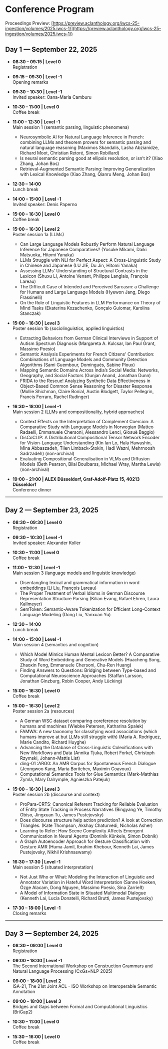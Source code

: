 # Conference Program

Proceedings Preview: [https://preview.aclanthology.org/iwcs-25-ingestion/volumes/2025.iwcs-1/](https://preview.aclanthology.org/iwcs-25-ingestion/volumes/2025.iwcs-1/)

## Day 1 — September 22, 2025

- **08:30 – 09:15 | Level 0**  
  Registration  

- **09:15 – 09:30 | Level -1**  
  Opening remarks  

- **09:30 – 10:30 | Level -1**  
  Invited speaker: Oana-Maria Camburu  

- **10:30 – 11:00 | Level 0**  
  Coffee break  

- **11:00 – 12:30 | Level -1**  
  Main session 1 (semantic parsing, linguistic phenomena)
  
    - Neurosymbolic AI for Natural Language Inference in French: combining LLMs and theorem provers for semantic parsing and natural language reasoning (Maximos Skandalis, Lasha Abzianidze, Richard Moot, Christian Retoré, Simon Robillard)  
    - Is neural semantic parsing good at ellipsis resolution, or isn’t it? (Xiao Zhang, Johan Bos)  
    - Retrieval-Augmented Semantic Parsing: Improving Generalization with Lexical Knowledge (Xiao Zhang, Qianru Meng, Johan Bos)  

- **12:30 – 14:00**  
  Lunch break  

- **14:00 – 15:00 | Level -1**  
  Invited speaker: Denis Paperno  

- **15:00 – 16:30 | Level 0**  
  Coffee break  

- **15:00 – 16:30 | Level 2**  
  Poster session 1a (LLMs)
  
    - Can Large Language Models Robustly Perform Natural Language Inference for Japanese Comparatives? (Yosuke Mikami, Daiki Matsuoka, Hitomi Yanaka)  
    - LLMs Struggle with NLI for Perfect Aspect: A Cross-Linguistic Study in Chinese and Japanese (LU JIE, Du Jin, Hitomi Yanaka)  
    - Assessing LLMs' Understanding of Structural Contrasts in the Lexicon (Shuxu LI, Antoine Venant, Philippe Langlais, François Lareau)  
    - The Difficult Case of Intended and Perceived Sarcasm: a Challenge for Humans and Large Language Models (Hyewon Jang, Diego Frassinelli)  
    - On the Role of Linguistic Features in LLM Performance on Theory of Mind Tasks (Ekaterina Kozachenko, Gonçalo Guiomar, Karolina Stanczak)  

- **15:00 – 16:30 | Level 3**  
  Poster session 1b (sociolinguistics, applied linguistics)  
  
    - Extracting Behaviors from German Clinical Interviews in Support of Autism Spectrum Diagnosis (Margareta A. Kulcsar, Ian Paul Grant, Massimo Poesio)  
    - Semantic Analysis Experiments for French Citizens' Contribution: Combinations of Language Models and Community Detection Algorithms (Sami Guembour, Dominguès, Sabine Ploux)  
    - Mapping Semantic Domains Across India’s Social Media: Networks, Geography, and Social Factors (Gunjan Anand, Jonathan Dunn)  
    - FRIDA to the Rescue! Analyzing Synthetic Data Effectiveness in Object-Based Common Sense Reasoning for Disaster Response (Mollie Shichman, Claire Bonial, Austin Blodgett, Taylor Pellegrin, Francis Ferraro, Rachel Rudinger)  

- **16:30 – 18:00 | Level -1**  
  Main session 2 (LLMs and compositionality, hybrid approaches)

    - Context Effects on the Interpretation of Complement Coercion: A Comparative Study with Language Models in Norwegian (Matteo Radaelli, Emmanuele Chersoni, Alessandro Lenci, Giosuè Baggio)  
    - DisCoCLIP: A Distributional Compositional Tensor Network Encoder for Vision-Language Understanding (Kin Ian Lo, Hala Hawashin, Mina Abbaszadeh, Tilen Limback-Stokin, Hadi Wazni, Mehrnoosh Sadrzadeh) (non-archival)
    - Evaluating Compositional Generalisation in VLMs and Diffusion Models (Beth Pearson, Bilal Boulbarss, Michael Wray, Martha Lewis) (non-archival)
    
- **19:00 – 21:00 | ALEX Düsseldorf, Graf-Adolf-Platz 15, 40213 Düsseldorf**  
  Conference dinner  

---

## Day 2 — September 23, 2025

- **08:30 – 09:30 | Level 0**  
  Registration  

- **09:30 – 10:30 | Level -1**  
  Invited speaker: Alexander Koller  

- **10:30 – 11:00 | Level 0**  
  Coffee break  

- **11:00 – 12:30 | Level -1**  
  Main session 3 (language models and linguistic knowledge)  

    - Disentangling lexical and grammatical information in word embeddings (Li Liu, François Lareau)  
    - The Proper Treatment of Verbal Idioms in German Discourse Representation Structure Parsing (Kilian Evang, Rafael Ehren, Laura Kallmeyer)  
    - SemToken: Semantic-Aware Tokenization for Efficient Long-Context Language Modeling (Dong Liu, Yanxuan Yu)  

- **12:30 – 14:00**  
  Lunch break  

- **14:00 – 15:00 | Level -1**  
  Main session 4 (semantics and cognition)  
 
    - Which Model Mimics Human Mental Lexicon Better? A Comparative Study of Word Embedding and Generative Models (Huacheng Song, Zhaoxin Feng, Emmanuele Chersoni, Chu-Ren Huang)  
    - Finding Answers to Questions: Bridging between Type-based and Computational Neuroscience Approaches (Staffan Larsson, Jonathan Ginzburg, Robin Cooper, Andy Lücking)  

- **15:00 – 16:30 | Level 0**  
  Coffee break  

- **15:00 – 16:30 | Level 2**  
  Poster session 2a (resources)  

    - A German WSC dataset comparing coreference resolution by humans and machines (Wiebke Petersen, Katharina Spalek)  
    - FAMWA: A new taxonomy for classifying word associations (which humans improve at but LLMs still struggle with) (Maria A. Rodriguez, Marie Candito, Richard Huyghe)  
    - Advancing the Database of Cross-Linguistic Colexifications with New Workflows and Data (Annika Tjuka, Robert Forkel, Christoph Rzymski, Johann-Mattis List)  
    - ding-01 :ARG0: An AMR Corpus for Spontaneous French Dialogue (Jeongwoo Kang, Maria Boritchev, Maximin Coavoux)  
    - Computational Semantics Tools for Glue Semantics (Mark-Matthias Zymla, Mary Dalrymple, Agnieszka Patejuk)  

- **15:00 – 16:30 | Level 3**  
  Poster session 2b (discourse and context)  

    - ProPara-CRTS: Canonical Referent Tracking for Reliable Evaluation of Entity State Tracking in Process Narratives (Bingyang Ye, Timothy Obiso, Jingxuan Tu, James Pustejovsky)  
    - Does discourse structure help action prediction? A look at Correction Triangles. (Kate Thompson, Akshay Chaturvedi, Nicholas Asher)  
    - Learning to Refer: How Scene Complexity Affects Emergent Communication in Neural Agents (Dominik Künkele, Simon Dobnik)  
    - A Graph Autoencoder Approach for Gesture Classification with Gesture AMR (Huma Jamil, Ibrahim Khebour, Kenneth Lai, James Pustejovsky, Nikhil Krishnaswamy)  

- **16:30 – 17:30 | Level -1**  
  Main session 5 (situated interpretation)  

    - Not Just Who or What: Modeling the Interaction of Linguistic and Annotator Variation in Hateful Word Interpretation (Sanne Hoeken, Özge Alacam, Dong Nguyen, Massimo Poesio, Sina Zarrieß)  
    - A Model of Information State in Situated Multimodal Dialogue (Kenneth Lai, Lucia Donatelli, Richard Brutti, James Pustejovsky)  

- **17:30 – 18:00 | Level -1**  
  Closing remarks  

---

## Day 3 — September 24, 2025

- **08:30 – 09:00 | Level 0**  
  Registration  

- **09:00 – 18:00 | Level -1**  
  The Second International Workshop on Construction Grammars and Natural Language Processing (CxGs+NLP 2025)  

- **09:00 – 18:00 | Level 2**  
  ISA-21, The 21st Joint ACL - ISO Workshop on Interoperable Semantic Annotation  

- **09:00 – 18:00 | Level 3**  
  Bridges and Gaps between Formal and Computational Linguistics (BriGap2)  

- **10:30 – 11:00 | Level 0**  
  Coffee break  

- **15:30 – 16:00 | Level 0**  
  Coffee break  
